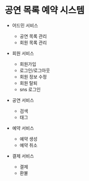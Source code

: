 # 공연 목록 예약 시스템

- 어드민 서비스
  - 공연 목록 관리
  - 회원 목록 관리

- 회원 서비스
  - 회원가입
  - 로그인/로그아웃
  - 회원 정보 수정
  - 회원 탈퇴
  - sns 로그인

- 공연 서비스
  - 검색
  - 태그

- 예약 서비스
  - 예약 생성
  - 예약 취소

- 결제 서비스
  - 결제
  - 환불